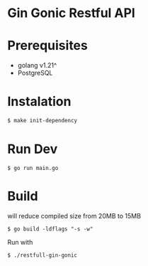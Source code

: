 # Gin Gonic Restful API

# Prerequisites
- golang v1.21^
- PostgreSQL

# Instalation
```bash
$ make init-dependency
```

# Run Dev
```
$ go run main.go
```

# Build 
will reduce compiled size from 20MB to 15MB 
```
$ go build -ldflags "-s -w"
```
Run with
```
$ ./restfull-gin-gonic
```